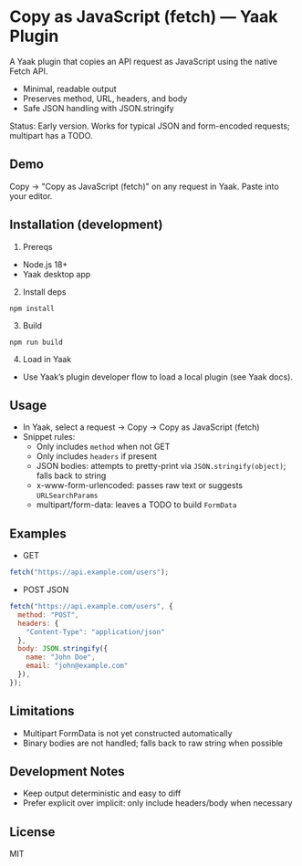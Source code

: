 # Copy as JavaScript (fetch) — Yaak Plugin

A Yaak plugin that copies an API request as JavaScript using the native Fetch API.

- Minimal, readable output
- Preserves method, URL, headers, and body
- Safe JSON handling with JSON.stringify

Status: Early version. Works for typical JSON and form-encoded requests; multipart has a TODO.

## Demo

Copy → "Copy as JavaScript (fetch)" on any request in Yaak. Paste into your editor.

## Installation (development)

1) Prereqs
- Node.js 18+
- Yaak desktop app

2) Install deps

```
npm install
```

3) Build

```
npm run build
```

4) Load in Yaak
- Use Yaak’s plugin developer flow to load a local plugin (see Yaak docs).

## Usage
- In Yaak, select a request → Copy → Copy as JavaScript (fetch)
- Snippet rules:
  - Only includes `method` when not GET
  - Only includes `headers` if present
  - JSON bodies: attempts to pretty-print via `JSON.stringify(object)`; falls back to string
  - x-www-form-urlencoded: passes raw text or suggests `URLSearchParams`
  - multipart/form-data: leaves a TODO to build `FormData`

## Examples

- GET

```js
fetch("https://api.example.com/users");
```

- POST JSON

```js
fetch("https://api.example.com/users", {
  method: "POST",
  headers: {
    "Content-Type": "application/json"
  },
  body: JSON.stringify({
    name: "John Doe",
    email: "john@example.com"
  }),
});
```

## Limitations
- Multipart FormData is not yet constructed automatically
- Binary bodies are not handled; falls back to raw string when possible

## Development Notes
- Keep output deterministic and easy to diff
- Prefer explicit over implicit: only include headers/body when necessary

## License
MIT

